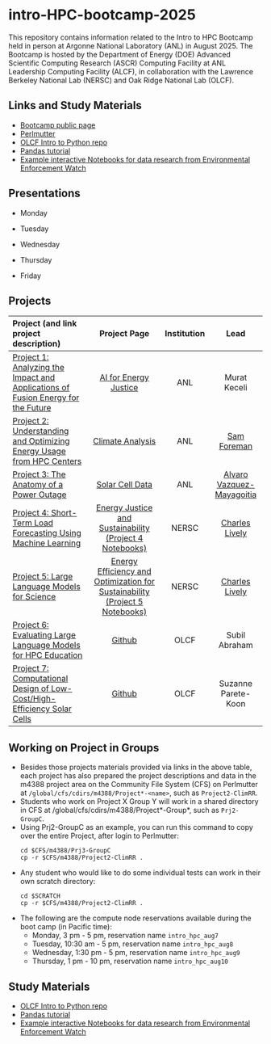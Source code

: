 # intro-HPC-bootcamp-2025
This repository contains information related to the Intro to HPC Bootcamp held in person at Argonne National Laboratory (ANL) in August 2025. The Bootcamp is hosted by the Department of Energy (DOE) Advanced Scientific Computing Research (ASCR) Computing Facility at ANL Leadership Computing Facility (ALCF), in collaboration with the Lawrence Berkeley National Lab (NERSC) and Oak Ridge National Lab (OLCF).

## Links and Study Materials

* [Bootcamp public page](https://intro-hpc-bootcamp-stg.alcf.anl.gov/)
* [Perlmutter](https://docs.nersc.gov/systems/perlmutter/)
* [OLCF Intro to Python repo](https://github.com/olcf/foundational_hpc_skills/tree/master/intro_to_python)
* [Pandas tutorial](https://www.activestate.com/resources/quick-reads/what-is-pandas-in-python-everything-you-need-to-know/)
* [Example interactive Notebooks for data research from Environmental Enforcement Watch](https://www.environmentalenforcementwatch.org/data/notebooks)

## Presentations
* Monday

* Tuesday

* Wednesday

* Thursday

* Friday

 
## Projects
| **Project (and link project description)**                                                                                                                                                                                                                                    | Project Page                                                                              | Institution              | **Lead**                                      |
|:----------------------------------------------------------------------------------------------------------------------------------------------------------------------------------------------------------------------------------------------------------------------------- |:-----------------------------------------------------------------------------------------:|:------------------------:|:---------------------------------------------:|
| [Project 1: Analyzing the Impact and Applications of Fusion Energy for the Future](https://intro-hpc-bootcamp-stg.alcf.anl.gov/project-1-analyzing-impact-and-applications-fusion-energy-future)                                                                                                                                           | [AI for Energy Justice](https://github.com/AI4EnergyJustice/Tutorials)                                                                                      | ANL                      | Murat Keceli                                  |
| [Project 2: Understanding and Optimizing Energy Usage from HPC Centers](https://intro-hpc-bootcamp-stg.alcf.anl.gov/project-2-understanding-and-optimizing-energy-usage-hpc-centers)                                                                                                                                                                   | [Climate Analysis](https://saforem2.github.io/climate-analysis)                           | ANL                      | [Sam Foreman](https://samforeman.me)          |
| [Project 3: The Anatomy of a Power Outage](https://intro-hpc-bootcamp-stg.alcf.anl.gov/anatomy-power-outage)                                   | [Solar Cell Data](https://github.com/alvarovm/solarcelldata)                                                                                      | ANL                      | [Alvaro Vazquez-Mayagoitia](https://github.com/alvarovm)                     |
| [Project 4: Short-Term Load Forecasting Using Machine Learning](https://intro-hpc-bootcamp-stg.alcf.anl.gov/short-term-load-forecasting-using-machine-learning)                                                             |  [Energy Justice and Sustainability](https://sites.google.com/lbl.gov/nerschpcbootcamp2023/nerscenergyjustice2023) [(Project 4 Notebooks)](https://github.com/NERSC/intro-HPC-bootcamp-2023/tree/main/Project4)                                                                                                                                                       | NERSC                    | [Charles Lively](http://nersc.gov/charles-lively)                                  |
| [Project 5: Large Language Models for Science](https://intro-hpc-bootcamp-stg.alcf.anl.gov/project-5-large-language-models-science)   | [Energy Efficiency and Optimization for Sustainability](https://sites.google.com/lbl.gov/nerschpcbootcamp2023/nerscenergyjustice2023) [(Project 5 Notebooks)](https://github.com/NERSC/intro-HPC-bootcamp-2023/tree/main/Project5)                                                                                      | NERSC                    | [Charles Lively](http://nersc.gov/charles-lively)                                |
| [Project 6: Evaluating Large Language Models for HPC Education](https://intro-hpc-bootcamp-stg.alcf.anl.gov/evaluating-large-language-models-hpc-education)                                                                             | [Github](https://github.com/secondspass/power_outages_medically_vulnerable_populations/)  | OLCF                     | Subil Abraham                                 |
| [Project 7: Computational Design of Low-Cost/High-Efficiency Solar Cells](https://intro-hpc-bootcamp-stg.alcf.anl.gov/solar-power-affordable-housing-through-computational-design-low-costhigh-efficiency-solar-cell)                                                                                                                                                       | [Github](https://github.com/suzannepk/power_outages_socioeconomics-)                      | OLCF                     | Suzanne Parete-Koon                           |

## Working on Project in Groups

* Besides those projects materials provided via links in the above table, each project has also prepared the project descriptions and data in the m4388 project area on the Community File System (CFS) on Perlmutter at `/global/cfs/cdirs/m4388/Project*-<name>`, such as `Project2-ClimRR`.
* Students who work on Project X Group Y will work in a shared directory in CFS at /global/cfs/cdirs/m4388/Project*-Group*, such as `Prj2-GroupC`.
* Using Prj2-GroupC as an example, you can run this command to copy over the entire Project, after login to Perlmutter:
  ```
  cd $CFS/m4388/Prj3-GroupC
  cp -r $CFS/m4388/Project2-ClimRR .
  ```
* Any student who would like to do some individual tests can work in their own scratch directory:
  ```
  cd $SCRATCH
  cp -r $CFS/m4388/Project2-ClimRR .
  ```
* The following are the compute node reservations available during the boot camp (in Pacific time):
  * Monday, 3 pm - 5 pm, reservation name `intro_hpc_aug7`
  * Tuesday, 10:30 am - 5 pm, reservation name `intro_hpc_aug8`
  * Wednesday, 1:30 pm - 5 pm, reservation name `intro_hpc_aug9`
  * Thursday, 1 pm - 10 pm, reservation name `intro_hpc_aug10`

## Study Materials

* [OLCF Intro to Python repo](https://github.com/olcf/foundational_hpc_skills/tree/master/intro_to_python)
* [Pandas tutorial](https://www.activestate.com/resources/quick-reads/what-is-pandas-in-python-everything-you-need-to-know/)
* [Example interactive Notebooks for data research from Environmental Enforcement Watch](https://www.environmentalenforcementwatch.org/data/notebooks)
